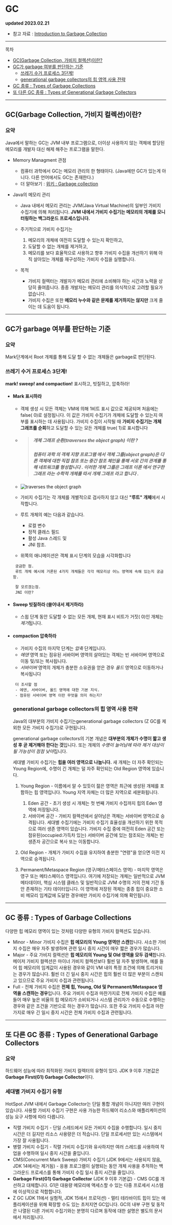 # GC

**updated 2023.02.21**

- 참고 자료 : [Introduction to Garbage Collection](https://dev.java/learn/jvm/tool/garbage-collection/intro/)

<hr/>

목차

- [GC(Garbage Collection, 가비지 컬렉션)이란?](#gcgarbage-collection-가비지-컬렉션이란)
- [GC가 garbage 여부를 판단하는 기준](#gc가-garbage-여부를-판단하는-기준)
  - [쓰레기 수거 프로세스 3단계!](#쓰레기-수거-프로세스-3단계)
  - [generational garbage collectors의 힙 영역 사용 전략](#generational-garbage-collectors의-힙-영역-사용-전략)
- [GC 종류 : Types of Garbage Collections](#gc-종류--types-of-garbage-collections)
- [또 다른 GC 종류 : Types of Generational Garbage Collectors](#또-다른-gc-종류--types-of-generational-garbage-collectors)
<hr/>

## GC(Garbage Collection, 가비지 컬렉션)이란?

### 요약

Java에서 말하는 GC는 JVM 내부 프로그램으로, 더이상 사용하지 않는 객체에 할당된 메모리를 개발자 대신 해제 해주는 프로그램을 말한다.

- Memory Managment 관점

  - 컴퓨터 과학에서 GC는 메모리 관리의 한 형태이다. (Java에만 GC가 있는게 아니다. 다른 언어에서도 GC는 존재한다.)
  - 더 알아보기 : [위키 : Garbage collection ](<https://en.wikipedia.org/wiki/Garbage_collection_(computer_science)>)

- Java의 메모리 관리

  - Java 내에서 메모리 관리는 JVM(Java Virtual Machine)의 일부인 가비지 수집기에 의해 처리됩니다. **JVM 내에서 가비지 수집기는 메모리의 개체를 모니터링하는 백그라운드 프로세스입니다.**
  - 주기적으로 가비지 수집기는

    1. 메모리의 개체에 여전히 도달할 수 있는지 확인하고,
    2. 도달할 수 없는 개체를 제거하고,
    3. 메모리를 보다 효율적으로 사용하고 향후 가비지 수집을 개선하기 위해 아직 살아있는 개체를 재구성하는 가비지 수집을 실행합니다.

  - 목적
    - 가비지 컬렉터는 개발자가 메모리 관리에 소비해야 하는 시간과 노력을 상당히 줄여줍니다. 종종 개발자는 메모리 관리를 의식적으로 고려할 필요가 없습니다.
    - 가비지 수집은 또한 **메모리 누수와 같은 문제를 제거하지는 않지만** 크게 줄이는 데 도움이 됩니다.

<hr>

## GC가 garbage 여부를 판단하는 기준

### 요약

Mark단계에서 Root 개체를 통해 도달 할 수 없는 개체들은 garbage로 판단된다.

### 쓰레기 수거 프로세스 3단계!

**mark! sweep! and compaction!** 표시하고, 빗질하고, 압축하라!

- #### Mark 표시하라

  - 객체 생성 시 모든 객체는 VM에 의해 1비트 표시 값으로 제공되며 처음에는 false( 0)로 설정됩니다. 이 값은 가비지 수집기가 개체에 도달할 수 있는지 여부를 표시하는 데 사용됩니다. 가비지 수집이 시작될 때 **가비지 수집기는 개체 그래프를 순회**하고 도달할 수 있는 모든 개체를 true( 1)로 표시합니다
  - > ##### **개체 그래프** 순환(traverses the object graph) 이란 ?
    >
    > ##### 컴퓨터 과학 의 객체 지향 프로그램 에서 객체 그룹(object graph)은 다른 객체에 대한 직접 참조 또는 중간 참조 체인을 통해 서로 간의 관계를 통해 네트워크를 형성합니다 . 이러한 개체 그룹은 그래프 이론 에서 연구한 그래프 라는 수학적 개체를 따서 개체 그래프 라고 합니다 .
  - <img src="https://dev.java/assets/images/mark-phase-i.gif" alt="traverses the object graph" />

  - 가비지 수집기는 각 개체를 개별적으로 검사하지 않고 대신 **"루트" 개체**에서 시작합니다.
  - 루트 개체의 예는 다음과 같습니다.
    - 로컬 변수
    - 정적 클래스 필드
    - 활성 Java 스레드 및
    - JNI 참조.
  - 위쪽의 애니메이션은 객체 표시 단계의 모습을 시각화합니다

  ```
   궁금한 점.
   루트 개체 예시에 거론된 4가지 개체들은 각각 메모리상 어느 영역에 속해 있는지 궁금함.

   잘 모르겠는점.
   JNI 이란?

  ```

- #### Sweep 빗질하라 (쓸어내서 제거하라)

  - 스윕 단계 동안 도달할 수 없는 모든 개체, 현재 표시 비트가 거짓( 0)인 개체는 *제거*됩니다.

- #### compaction 압축하라

  - 가비지 수집의 마지막 단계는 _압축_ 단계입니다.
  - _에덴_ 영역 또는 점유된 서바이버 영역의 살아있는 객체는 빈 서바이버 영역으로 이동 및/또는 복사됩니다.
  - _서바이버_ 영역의 개체가 충분한 소유권을 얻은 경우 _올드_ 영역으로 이동하거나 복사됩니다

  ```
   더 조사할 점
   - 에덴, 서바이버, 올드 영역에 대한 기본 지식.
   - 점유된 서바이버 영역 이란 무엇을 의미 하는지?
  ```

  ### generational garbage collectors의 힙 영역 사용 전략

  Java의 대부분의 가비지 수집기는generational garbage collectors (Z GC를 제외한 모든 가비지 수집기)로 구현됩니다.

  generational garbage collectors의 기본 개념은 **대부분의 개체가 수명이 짧고 생성 후 곧 제거해야 한다는 것**입니다. 또는 개체의 *수명이 늘어남에 따라 제거 대상이 될 가능성이 점점 낮아*집니다.

  세대별 가비지 수집기는 **힙을 여러 영역으로 나눕니다.** 새 개체는 더 자주 확인되는 Young Region에, 수명이 긴 개체는 덜 자주 확인되는 Old Region 영역에 있습니다.

  1. Young Region - 이름에서 알 수 있듯이 젊은 영역은 최근에 생성된 개체를 포함하는 힙 영역입니다. Young 지역 자체는 더 많은 지역으로 세분화됩니다.
     1. Eden 공간 - 초기 생성 시 개체는 첫 번째 가비지 수집까지 힙의 Eden 영역에 저장됩니다.
     2. 서바이버 공간 - 가비지 컬렉션에서 살아남은 객체는 서바이버 영역으로 승격됩니다. 세대별 수집기에는 가비지 수집기 효율성을 개선하기 위한 목적으로 여러 생존 영역이 있습니다. 가비지 수집 중에 여전히 Eden 공간 또는 점유된(occupied:가득차 있는) 서바이버 공간에 있는 참조되는 개체는 빈 생존자 공간으로 복사 또는 이동합니다.
  2. Old Region - 개체가 가비지 수집을 유지하여 충분한 "연령"을 얻으면 이전 지역으로 승격됩니다.

  3. Permanent/Metaspace Region (영구/메타스페이스 영역) - 마지막 영역은 영구 또는 메타스페이스 영역입니다. 여기에 저장되는 개체는 일반적으로 JVM 메타데이터, 핵심 시스템 클래스 및 일반적으로 JVM 수명의 거의 전체 기간 동안 존재하는 기타 데이터입니다. 이 영역에 저장된 객체는 종종 힙이 중요한 소비 메모리 임계값에 도달한 경우에만 가비지 수집기에 의해 확인됩니다.

<hr/>

## GC 종류 : Types of Garbage Collections

다양한 힙 메모리 영역이 있는 것처럼 다양한 유형의 가비지 컬렉션도 있습니다.

- Minor - Minor 가비지 수집은 **힙 메모리의 Young 영역만 스캔**합니다. 사소한 가비지 수집은 매우 자주 발생하며 관련 일시 중지 시간이 매우 짧은 경우가 많습니다.
- Major - 주요 가비지 컬렉션은 **힙 메모리의 Young 및 Old 영역을 모두 검색**합니다. 메이저 가비지 컬렉션은 마이너 가비지 컬렉션보다 훨씬 덜 자주 발생하며, 예를 들어 힙 메모리의 임계값이 사용된 경우와 같이 VM 내의 특정 조건에 의해 트리거되는 경우가 많습니다. 훨씬 더 긴 일시 중지 시간은 힙의 훨씬 더 많은 부분이 스캔되고 있으므로 주요 가비지 수집과 관련됩니다.
- Full - 전체 가비지 수집은 **전체 힙, Young, Old 및 Permanent/Metaspace 영역을 스캔하는 경우**입니다. 주요 가비지 수집과 마찬가지로 전체 가비지 수집은 예를 들어 매우 높은 비율의 힙 메모리가 소비되거나 시스템 관리자가 수동으로 수행하는 경우와 같은 조건을 기반으로 하는 경우가 많습니다. 또한 주요 가비지 수집과 마찬가지로 매우 긴 일시 중지 시간은 전체 가비지 수집과 관련됩니다.

<hr/>

## 또 다른 GC 종류 : Types of Generational Garbage Collectors

### 요약

하드웨어 성능에 따라 최적화된 가비지 컬렉터의 유형이 있다.
JDK 9 이후 기본값은 **Garbage First(G1) Garbage Collector**이다.

### 세대별 가비지 수집기 유형

HotSpot JVM 내에서 Garbage Collector는 단일 통합 개념이 아니지만 여러 구현이 있습니다. 사용할 가비지 수집기 구현은 사용 가능한 하드웨어 리소스와 애플리케이션의 성능 요구 사항에 따라 다릅니다.

- 직렬 가비지 수집기 - 단일 스레드에서 모든 가비지 수집을 수행합니다. 일시 중지 시간은 더 길지만 리소스 사용량은 더 적습니다. 단일 프로세서만 있는 시스템에서 가장 잘 사용됩니다.
- 병렬 가비지 수집기 - 직렬 가비지 수집기와 유사하지만 여러 스레드를 사용하여 작업을 수행하여 일시 중지 시간을 줄입니다.
- CMS(Concurrent Mark Sweep) 가비지 수집기 (JDK 9에서는 사용되지 않음, JDK 14에서는 제거됨) - 응용 프로그램이 실행되는 동안 개체 사용을 추적하는 백그라운드 프로세스를 통해 가비지 수집 일시 중지 시간을 줄입니다.
- **Garbage First(G1) Garbage Collector** (JDK 9 이후 기본값) - CMS GC를 개선하고 대체합니다. G1은 대용량 메모리에 액세스할 수 있는 다중 프로세서 시스템에 이상적으로 적합합니다.
- Z GC (JDK 11에서 실험적, JDK 15에서 프로덕션) - 멀티 테라바이트 힙이 있는 애플리케이션을 위해 확장할 수도 있는 초저지연 GC입니다. GC의 내부 구현 및 동작은 나열된 다른 가비지 수집기와는 분명히 다르며 동작에 대한 설명은 별도의 문서에서 처리됩니다.
